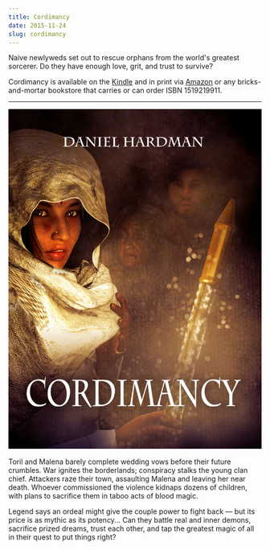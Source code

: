 ```yaml
---
title: Cordimancy
date: 2015-11-24
slug: cordimancy
---
```


Naive newlyweds set out to rescue orphans from the world's greatest sorcerer. Do they have enough love, grit, and trust to survive?

Cordimancy is available on the [Kindle](https://j.mp/1Mfr42y) and in print via [Amazon](https://j.mp/1O3oJJl) or any bricks-and-mortar bookstore that carries or can order ISBN 1519219911.

<hr>

<img src="assets/cordimancy-front-cover.jpg" />

Toril and Malena barely complete wedding vows before their future crumbles. War ignites the borderlands; conspiracy stalks the young clan chief. Attackers raze their town, assaulting Malena and leaving her near death. Whoever commissioned the violence kidnaps dozens of children, with plans to sacrifice them in taboo acts of blood magic.

Legend says an ordeal might give the couple power to fight back &mdash; but its price is as mythic as its potency... Can they battle real and inner demons, sacrifice prized dreams, trust each other, and tap the greatest magic of all in their quest to put things right?